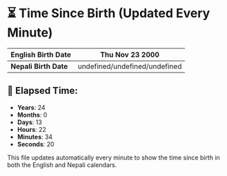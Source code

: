 # ⏳ Time Since Birth (Updated Every Minute)

| **English Birth Date** | Thu Nov 23 2000 |
|------------------------|-------------------------------------|
| **Nepali Birth Date**  | undefined/undefined/undefined                  |

## 📅 Elapsed Time:

- **Years**: 24
- **Months**: 0
- **Days**: 13
- **Hours**: 22
- **Minutes**: 34
- **Seconds**: 20

This file updates automatically every minute to show the time since birth in both the English and Nepali calendars.